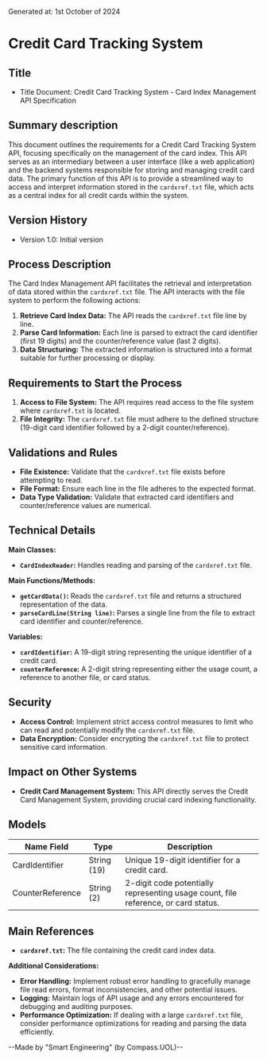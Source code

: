Generated at: 1st October of 2024

# Credit Card Tracking System

## Title

- Title Document: Credit Card Tracking System - Card Index Management API Specification

## Summary description

This document outlines the requirements for a Credit Card Tracking System API, focusing specifically on the management of the card index. This API serves as an intermediary between a user interface (like a web application) and the backend systems responsible for storing and managing credit card data. The primary function of this API is to provide a streamlined way to access and interpret information stored in the `cardxref.txt` file, which acts as a central index for all credit cards within the system. 

## Version History

- Version 1.0: Initial version

## Process Description

The Card Index Management API facilitates the retrieval and interpretation of data stored within the `cardxref.txt` file. The API interacts with the file system to perform the following actions:

1. **Retrieve Card Index Data:** The API reads the `cardxref.txt` file line by line.
2. **Parse Card Information:**  Each line is parsed to extract the card identifier (first 19 digits) and the counter/reference value (last 2 digits).
3. **Data Structuring:** The extracted information is structured into a format suitable for further processing or display. 

## Requirements to Start the Process

1. **Access to File System:** The API requires read access to the file system where `cardxref.txt` is located.
2. **File Integrity:** The `cardxref.txt` file must adhere to the defined structure (19-digit card identifier followed by a 2-digit counter/reference).

## Validations and Rules

* **File Existence:** Validate that the `cardxref.txt` file exists before attempting to read.
* **File Format:** Ensure each line in the file adheres to the expected format. 
* **Data Type Validation:** Validate that extracted card identifiers and counter/reference values are numerical.

## Technical Details

**Main Classes:**

* **`CardIndexReader`:**  Handles reading and parsing of the `cardxref.txt` file.

**Main Functions/Methods:**

* **`getCardData()`:** Reads the `cardxref.txt` file and returns a structured representation of the data.
* **`parseCardLine(String line)`:** Parses a single line from the file to extract card identifier and counter/reference. 

**Variables:**

* **`cardIdentifier`:**  A 19-digit string representing the unique identifier of a credit card.
* **`counterReference`:** A 2-digit string representing either the usage count, a reference to another file, or card status.

## Security

* **Access Control:** Implement strict access control measures to limit who can read and potentially modify the `cardxref.txt` file.
* **Data Encryption:** Consider encrypting the `cardxref.txt` file to protect sensitive card information.

## Impact on Other Systems

* **Credit Card Management System:**  This API directly serves the Credit Card Management System, providing crucial card indexing functionality.

## Models

| Name Field | Type | Description |
|---|---|---|
| CardIdentifier | String (19) | Unique 19-digit identifier for a credit card. |
| CounterReference | String (2)  |  2-digit code potentially representing usage count, file reference, or card status. |

## Main References

* **`cardxref.txt`:**  The file containing the credit card index data. 
 
**Additional Considerations:**

* **Error Handling:** Implement robust error handling to gracefully manage file read errors, format inconsistencies, and other potential issues.
* **Logging:**  Maintain logs of API usage and any errors encountered for debugging and auditing purposes.
* **Performance Optimization:** If dealing with a large `cardxref.txt` file, consider performance optimizations for reading and parsing the data efficiently.

--Made by "Smart Engineering" (by Compass.UOL)--